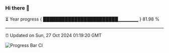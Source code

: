### Hi there 👋

⏳ Year progress { ████████████████████████▁▁▁▁▁▁ } 81.98 %

---

⏰ Updated on Sun, 27 Oct 2024 01:19:20 GMT

![Progress Bar CI](https://github.com/JuvenileQ/Progress-Bar-CI/workflows/main/badge.svg)
